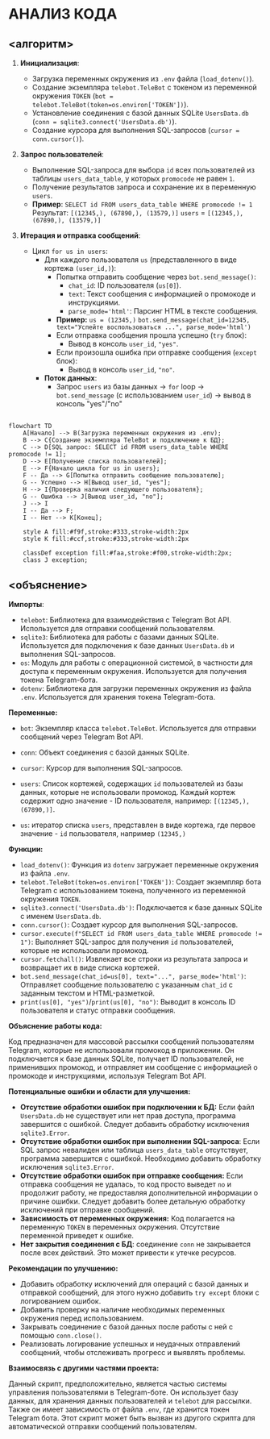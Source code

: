 # АНАЛИЗ КОДА

## <алгоритм>
1. **Инициализация**:
   - Загрузка переменных окружения из `.env` файла (`load_dotenv()`).
   - Создание экземпляра `telebot.TeleBot` с токеном из переменной окружения `TOKEN` (`bot = telebot.TeleBot(token=os.environ['TOKEN'])`).
   - Установление соединения с базой данных SQLite `UsersData.db` (`conn = sqlite3.connect('UsersData.db')`).
   - Создание курсора для выполнения SQL-запросов (`cursor = conn.cursor()`).

2. **Запрос пользователей**:
   - Выполнение SQL-запроса для выбора `id` всех пользователей из таблицы `users_data_table`, у которых `promocode` не равен `1`.
   - Получение результатов запроса и сохранение их в переменную `users`.
   - **Пример**:
        `SELECT id FROM users_data_table WHERE promocode != 1`
        Результат: `[(12345,), (67890,), (13579,)]`
        `users` = `[(12345,), (67890,), (13579,)]`

3. **Итерация и отправка сообщений**:
   - Цикл `for us in users`:
     - Для каждого пользователя `us` (представленного в виде кортежа `(user_id,)`):
       - Попытка отправить сообщение через `bot.send_message()`:
         - `chat_id`: ID пользователя (`us[0]`).
         - `text`: Текст сообщения с информацией о промокоде и инструкциями.
         - `parse_mode='html'`: Парсинг HTML в тексте сообщения.
       - **Пример:**
          `us = (12345,)`
          `bot.send_message(chat_id=12345, text="Успейте воспользоваться ...", parse_mode='html')`
       - Если отправка сообщения прошла успешно (`try` блок):
         - Вывод в консоль `user_id`, `"yes"`.
       - Если произошла ошибка при отправке сообщения (`except` блок):
         - Вывод в консоль `user_id`, `"no"`.
     - **Поток данных**: 
       - Запрос `users` из базы данных -> `for` loop -> `bot.send_message` (с использованием `user_id`) -> вывод в консоль "yes"/"no"

## <mermaid>
```mermaid
flowchart TD
    A[Начало] --> B(Загрузка переменных окружения из .env);
    B --> C{Создание экземпляра TeleBot и подключение к БД};
    C --> D[SQL запрос: SELECT id FROM users_data_table WHERE promocode != 1];
    D --> E[Получение списка пользователей];
    E --> F{Начало цикла for us in users};
    F -- Да --> G[Попытка отправить сообщение пользователю];
    G -- Успешно --> H[Вывод user_id, "yes"];
    H --> I{Проверка наличия следующего пользователя};
    G -- Ошибка --> J[Вывод user_id, "no"];
    J --> I
    I -- Да --> F;
    I -- Нет --> K[Конец];
    
    style A fill:#f9f,stroke:#333,stroke-width:2px
    style K fill:#ccf,stroke:#333,stroke-width:2px
    
    classDef exception fill:#faa,stroke:#f00,stroke-width:2px;
    class J exception;
```

## <объяснение>

**Импорты**:

*   `telebot`: Библиотека для взаимодействия с Telegram Bot API. Используется для отправки сообщений пользователям.
*   `sqlite3`: Библиотека для работы с базами данных SQLite. Используется для подключения к базе данных `UsersData.db` и выполнения SQL-запросов.
*   `os`: Модуль для работы с операционной системой, в частности для доступа к переменным окружения. Используется для получения токена Telegram-бота.
*   `dotenv`: Библиотека для загрузки переменных окружения из файла `.env`. Используется для хранения токена Telegram-бота.

**Переменные:**

*   `bot`: Экземпляр класса `telebot.TeleBot`. Используется для отправки сообщений через Telegram Bot API.
    
*   `conn`: Объект соединения с базой данных SQLite.
*   `cursor`: Курсор для выполнения SQL-запросов.
    
*   `users`: Список кортежей, содержащих `id` пользователей из базы данных, которые не использовали промокод. Каждый кортеж содержит одно значение - ID пользователя, например: `[(12345,), (67890,)]`.
    
* `us`: итератор списка `users`, представлен в виде кортежа, где первое значение - `id` пользователя, например `(12345,)`
    

**Функции:**
*   `load_dotenv()`: Функция из `dotenv` загружает переменные окружения из файла `.env`.
*   `telebot.TeleBot(token=os.environ['TOKEN'])`: Создает экземпляр бота Telegram с использованием токена, полученного из переменной окружения `TOKEN`.
*   `sqlite3.connect('UsersData.db')`: Подключается к базе данных SQLite с именем `UsersData.db`.
*   `conn.cursor()`: Создает курсор для выполнения SQL-запросов.
*   `cursor.execute(f"SELECT id FROM users_data_table WHERE promocode != 1")`: Выполняет SQL-запрос для получения `id` пользователей, которые не использовали промокод.
*   `cursor.fetchall()`: Извлекает все строки из результата запроса и возвращает их в виде списка кортежей.
*   `bot.send_message(chat_id=us[0], text="...", parse_mode='html')`: Отправляет сообщение пользователю с указанным `chat_id` с заданным текстом и HTML-разметкой.
*   `print(us[0], "yes")`/`print(us[0], "no")`: Выводит в консоль ID пользователя и статус отправки сообщения.

**Объяснение работы кода:**

Код предназначен для массовой рассылки сообщений пользователям Telegram, которые не использовали промокод в приложении. Он подключается к базе данных SQLite, получает ID пользователей, не применивших промокод, и отправляет им сообщение с информацией о промокоде и инструкциями, используя Telegram Bot API.

**Потенциальные ошибки и области для улучшения:**

*   **Отсутствие обработки ошибок при подключении к БД:** Если файл `UsersData.db` не существует или нет прав доступа, программа завершится с ошибкой. Следует добавить обработку исключения `sqlite3.Error`.
*   **Отсутствие обработки ошибок при выполнении SQL-запроса**: Если SQL запрос невалиден или таблица `users_data_table` отсутствует, программа завершится с ошибкой. Необходимо добавить обработку исключения  `sqlite3.Error`.
*   **Отсутствие обработки ошибок при отправке сообщения:** Если отправка сообщения не удалась, то код просто выведет `no` и продолжит работу, не предоставляя дополнительной информации о причине ошибки. Следует добавить более детальную обработку исключений при отправке сообщений.
*   **Зависимость от переменных окружения:** Код полагается на переменную `TOKEN` в переменных окружения. Отсутствие переменной приведет к ошибке.
*  **Нет закрытия соединения с БД**: соединение `conn`  не закрывается после всех действий. Это может привести к утечке ресурсов.

**Рекомендации по улучшению:**
*   Добавить обработку исключений для операций с базой данных и отправкой сообщений, для этого нужно добавить `try except` блоки с логированием ошибок.
*   Добавить проверку на наличие необходимых переменных окружения перед использованием.
*   Закрывать соединение с базой данных после работы с ней с помощью `conn.close()`.
*   Реализовать логирование успешных и неудачных отправлений сообщений, чтобы отслеживать прогресс и выявлять проблемы.

**Взаимосвязь с другими частями проекта:**

Данный скрипт, предположительно, является частью системы управления пользователями в Telegram-боте. Он использует базу данных, для хранения данных пользователей и `telebot` для рассылки. Также он имеет зависимость от файла `.env`, где хранится токен Telegram бота.  Этот скрипт может быть вызван из другого скрипта для автоматической отправки сообщений пользователям.